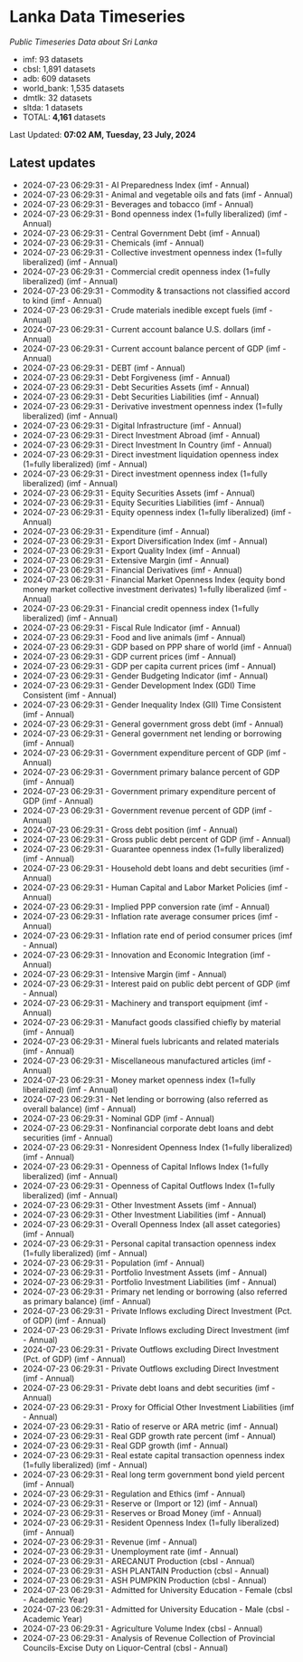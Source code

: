 # Lanka Data Timeseries
*Public Timeseries Data about Sri Lanka*

* imf: 93 datasets
* cbsl: 1,891 datasets
* adb: 609 datasets
* world_bank: 1,535 datasets
* dmtlk: 32 datasets
* sltda: 1 datasets
* TOTAL: **4,161** datasets

Last Updated: **07:02 AM, Tuesday, 23 July, 2024**

## Latest updates

* 2024-07-23 06:29:31 - AI Preparedness Index (imf - Annual)
* 2024-07-23 06:29:31 - Animal and vegetable oils and fats (imf - Annual)
* 2024-07-23 06:29:31 - Beverages and tobacco (imf - Annual)
* 2024-07-23 06:29:31 - Bond openness index (1=fully liberalized) (imf - Annual)
* 2024-07-23 06:29:31 - Central Government Debt (imf - Annual)
* 2024-07-23 06:29:31 - Chemicals (imf - Annual)
* 2024-07-23 06:29:31 - Collective investment openness index (1=fully liberalized) (imf - Annual)
* 2024-07-23 06:29:31 - Commercial credit openness index (1=fully liberalized) (imf - Annual)
* 2024-07-23 06:29:31 - Commodity & transactions not classified accord to kind (imf - Annual)
* 2024-07-23 06:29:31 - Crude materials inedible except fuels (imf - Annual)
* 2024-07-23 06:29:31 - Current account balance U.S. dollars (imf - Annual)
* 2024-07-23 06:29:31 - Current account balance percent of GDP (imf - Annual)
* 2024-07-23 06:29:31 - DEBT (imf - Annual)
* 2024-07-23 06:29:31 - Debt Forgiveness (imf - Annual)
* 2024-07-23 06:29:31 - Debt Securities Assets (imf - Annual)
* 2024-07-23 06:29:31 - Debt Securities Liabilities (imf - Annual)
* 2024-07-23 06:29:31 - Derivative investment openness index (1=fully liberalized) (imf - Annual)
* 2024-07-23 06:29:31 - Digital Infrastructure (imf - Annual)
* 2024-07-23 06:29:31 - Direct Investment Abroad (imf - Annual)
* 2024-07-23 06:29:31 - Direct Investment In Country (imf - Annual)
* 2024-07-23 06:29:31 - Direct investment liquidation openness index (1=fully liberalized) (imf - Annual)
* 2024-07-23 06:29:31 - Direct investment openness index (1=fully liberalized) (imf - Annual)
* 2024-07-23 06:29:31 - Equity Securities Assets (imf - Annual)
* 2024-07-23 06:29:31 - Equity Securities Liabilities (imf - Annual)
* 2024-07-23 06:29:31 - Equity openness index (1=fully liberalized) (imf - Annual)
* 2024-07-23 06:29:31 - Expenditure (imf - Annual)
* 2024-07-23 06:29:31 - Export Diversification Index (imf - Annual)
* 2024-07-23 06:29:31 - Export Quality Index (imf - Annual)
* 2024-07-23 06:29:31 - Extensive Margin (imf - Annual)
* 2024-07-23 06:29:31 - Financial Derivatives (imf - Annual)
* 2024-07-23 06:29:31 - Financial Market Openness Index (equity bond money market collective investment derivates) 1=fully liberalized (imf - Annual)
* 2024-07-23 06:29:31 - Financial credit openness index (1=fully liberalized) (imf - Annual)
* 2024-07-23 06:29:31 - Fiscal Rule Indicator (imf - Annual)
* 2024-07-23 06:29:31 - Food and live animals (imf - Annual)
* 2024-07-23 06:29:31 - GDP based on PPP share of world (imf - Annual)
* 2024-07-23 06:29:31 - GDP current prices (imf - Annual)
* 2024-07-23 06:29:31 - GDP per capita current prices (imf - Annual)
* 2024-07-23 06:29:31 - Gender Budgeting Indicator (imf - Annual)
* 2024-07-23 06:29:31 - Gender Development Index (GDI) Time Consistent (imf - Annual)
* 2024-07-23 06:29:31 - Gender Inequality Index (GII) Time Consistent (imf - Annual)
* 2024-07-23 06:29:31 - General government gross debt (imf - Annual)
* 2024-07-23 06:29:31 - General government net lending or borrowing (imf - Annual)
* 2024-07-23 06:29:31 - Government expenditure percent of GDP (imf - Annual)
* 2024-07-23 06:29:31 - Government primary balance percent of GDP (imf - Annual)
* 2024-07-23 06:29:31 - Government primary expenditure percent of GDP (imf - Annual)
* 2024-07-23 06:29:31 - Government revenue percent of GDP (imf - Annual)
* 2024-07-23 06:29:31 - Gross debt position (imf - Annual)
* 2024-07-23 06:29:31 - Gross public debt percent of GDP (imf - Annual)
* 2024-07-23 06:29:31 - Guarantee openness index (1=fully liberalized) (imf - Annual)
* 2024-07-23 06:29:31 - Household debt loans and debt securities (imf - Annual)
* 2024-07-23 06:29:31 - Human Capital and Labor Market Policies (imf - Annual)
* 2024-07-23 06:29:31 - Implied PPP conversion rate (imf - Annual)
* 2024-07-23 06:29:31 - Inflation rate average consumer prices (imf - Annual)
* 2024-07-23 06:29:31 - Inflation rate end of period consumer prices (imf - Annual)
* 2024-07-23 06:29:31 - Innovation and Economic Integration (imf - Annual)
* 2024-07-23 06:29:31 - Intensive Margin (imf - Annual)
* 2024-07-23 06:29:31 - Interest paid on public debt percent of GDP (imf - Annual)
* 2024-07-23 06:29:31 - Machinery and transport equipment (imf - Annual)
* 2024-07-23 06:29:31 - Manufact goods classified chiefly by material (imf - Annual)
* 2024-07-23 06:29:31 - Mineral fuels lubricants and related materials (imf - Annual)
* 2024-07-23 06:29:31 - Miscellaneous manufactured articles (imf - Annual)
* 2024-07-23 06:29:31 - Money market openness index (1=fully liberalized) (imf - Annual)
* 2024-07-23 06:29:31 - Net lending or borrowing (also referred as overall balance) (imf - Annual)
* 2024-07-23 06:29:31 - Nominal GDP (imf - Annual)
* 2024-07-23 06:29:31 - Nonfinancial corporate debt loans and debt securities (imf - Annual)
* 2024-07-23 06:29:31 - Nonresident Openness Index (1=fully liberalized) (imf - Annual)
* 2024-07-23 06:29:31 - Openness of Capital Inflows Index (1=fully liberalized) (imf - Annual)
* 2024-07-23 06:29:31 - Openness of Capital Outflows Index (1=fully liberalized) (imf - Annual)
* 2024-07-23 06:29:31 - Other Investment Assets (imf - Annual)
* 2024-07-23 06:29:31 - Other Investment Liabilities (imf - Annual)
* 2024-07-23 06:29:31 - Overall Openness Index (all asset categories) (imf - Annual)
* 2024-07-23 06:29:31 - Personal capital transaction openness index (1=fully liberalized) (imf - Annual)
* 2024-07-23 06:29:31 - Population (imf - Annual)
* 2024-07-23 06:29:31 - Portfolio Investment Assets (imf - Annual)
* 2024-07-23 06:29:31 - Portfolio Investment Liabilities (imf - Annual)
* 2024-07-23 06:29:31 - Primary net lending or borrowing (also referred as primary balance) (imf - Annual)
* 2024-07-23 06:29:31 - Private Inflows excluding Direct Investment (Pct. of GDP) (imf - Annual)
* 2024-07-23 06:29:31 - Private Inflows excluding Direct Investment (imf - Annual)
* 2024-07-23 06:29:31 - Private Outflows excluding Direct Investment (Pct. of GDP) (imf - Annual)
* 2024-07-23 06:29:31 - Private Outflows excluding Direct Investment (imf - Annual)
* 2024-07-23 06:29:31 - Private debt loans and debt securities (imf - Annual)
* 2024-07-23 06:29:31 - Proxy for Official Other Investment Liabilities (imf - Annual)
* 2024-07-23 06:29:31 - Ratio of reserve or ARA metric (imf - Annual)
* 2024-07-23 06:29:31 - Real GDP growth rate percent (imf - Annual)
* 2024-07-23 06:29:31 - Real GDP growth (imf - Annual)
* 2024-07-23 06:29:31 - Real estate capital transaction openness index (1=fully liberalized) (imf - Annual)
* 2024-07-23 06:29:31 - Real long term government bond yield percent (imf - Annual)
* 2024-07-23 06:29:31 - Regulation and Ethics (imf - Annual)
* 2024-07-23 06:29:31 - Reserve or (Import or 12) (imf - Annual)
* 2024-07-23 06:29:31 - Reserves or Broad Money (imf - Annual)
* 2024-07-23 06:29:31 - Resident Openness Index (1=fully liberalized) (imf - Annual)
* 2024-07-23 06:29:31 - Revenue (imf - Annual)
* 2024-07-23 06:29:31 - Unemployment rate (imf - Annual)
* 2024-07-23 06:29:31 - ARECANUT Production (cbsl - Annual)
* 2024-07-23 06:29:31 - ASH PLANTAIN Production (cbsl - Annual)
* 2024-07-23 06:29:31 - ASH PUMPKIN Production (cbsl - Annual)
* 2024-07-23 06:29:31 - Admitted for University Education - Female (cbsl - Academic Year)
* 2024-07-23 06:29:31 - Admitted for University Education - Male (cbsl - Academic Year)
* 2024-07-23 06:29:31 - Agriculture Volume Index (cbsl - Annual)
* 2024-07-23 06:29:31 - Analysis of Revenue Collection of Provincial Councils-Excise Duty on Liquor-Central (cbsl - Annual)